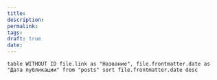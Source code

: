 ```yaml
---
title: 
description: 
permalink: 
tags: 
draft: true
date:
---
```


```dataview 
table WITHOUT ID file.link as "Название", file.frontmatter.date as "Дата публикации" from "posts" sort file.frontmatter.date desc
```





